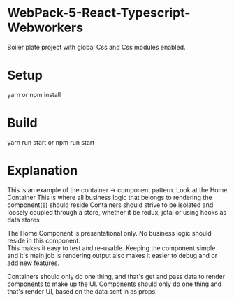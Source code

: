 # WebPack-5-React-Typescript- Webworkers

Boiler plate project with global Css and Css modules enabled.

# Setup

yarn or npm install

# Build

yarn run start or npm run start

# Explanation

This is an example of the container -> component pattern.
Look at the Home Container
This is where all business logic that belongs to rendering the component(s) should reside
Containers should strive to be isolated and loosely coupled through a store, whether it be redux, jotai or using hooks as data stores

The Home Component is presentational only. No business logic should reside in this component.  
This makes it easy to test and re-usable.
Keeping the component simple and it's main job is rendering output also makes it easier to debug and or add new features.

Containers should only do one thing, and that's get and pass data to render components to make up the UI.
Components should only do one thing and that's render UI, based on the data sent in as props.
